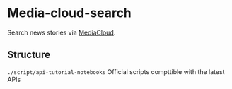 # Media-cloud-search

Search news stories via [MediaCloud]().

## Structure
`./script/api-tutorial-notebooks` Official scripts compttible with the latest APIs
